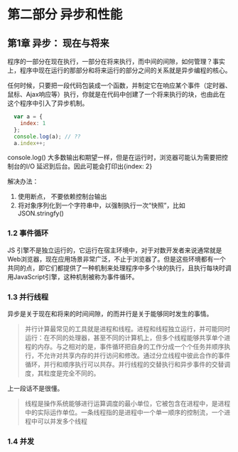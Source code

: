 # 第二部分 异步和性能

## 第1章 异步： 现在与将来

程序的一部分在现在执行，一部分在将来执行，而中间的间隙，如何管理？事实上，程序中现在运行的那部分和将来运行的部分之间的关系就是异步编程的核心。

任何时候，只要把一段代码包装成一个函数，并制定它在响应某个事件（定时器、鼠标、Ajax响应等）执行，你就是在代码中创建了一个将来执行的块，也由此在这个程序中引入了异步机制。

```js
  var a = {
    index: 1
  };
  console.log(a); // ??
  a.index++;
```

console.log() 大多数输出和期望一样，但是在运行时，浏览器可能认为需要把控制台的I/O 延迟到后台。因此可能会打印出{index: 2}

解决办法：

1. 使用断点， 不要依赖控制台输出
2. 将对象序列化到一个字符串中，以强制执行一次“快照”，比如 JSON.stringfy()

### 1.2 事件循环

JS 引擎不是独立运行的，它运行在宿主环境中，对于对数开发者来说通常就是Web浏览器，现在应用场景非常广泛，不止于浏览器了。但是这些环境都有一个共同的点，即它们都提供了一种机制来处理程序中多个块的执行，且执行每块时调用JavaScript引擎，这种机制被称为事件循环。

### 1.3 并行线程

异步是关于现在和将来的时间间隙，的而并行是关于能够同时发生的事情。

> 并行计算最常见的工具就是进程和线程。进程和线程独立运行，并可能同时运行：在不同的处理器，甚至不同的计算机上，但多个线程能够共享单个进程的内存。与之相对的是，事件循环把自身的工作分成一个个任务并顺序执行，不允许对共享内存的并行访问和修改。通过分立线程中彼此合作的事件循环，并行和顺序执行可以共存。并行线程的交替执行和异步事件的交替调度，其粒度是完全不同的。

上一段话不是很懂。

> 线程是操作系统能够进行运算调度的最小单位，它被包含在进程中，是进程中的实际运作单位。一条线程指的是进程中一个单一顺序的控制流，一个进程中可以并发多个线程 

### 1.4 并发

